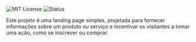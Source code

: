 
![MIT License](https://img.shields.io/badge/license-MIT-green)
![Status](https://img.shields.io/badge/status-em%20desenvolvimento-yellow)


Este projeto é uma landing page simples, projetada para fornecer informações sobre um produto ou serviço e incentivar os visitantes a tomar uma ação, como se inscrever ou comprar.
